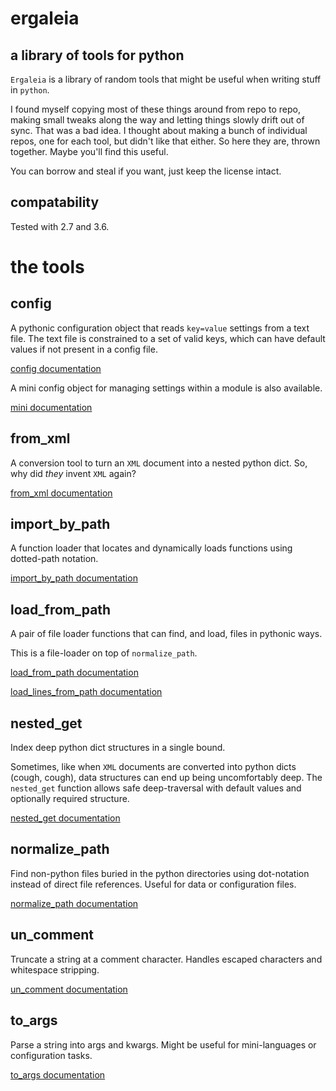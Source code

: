 # ergaleia

## a library of tools for python

`Ergaleia` is a library of random tools that might be useful when writing stuff in `python`.

I found myself copying most of these things around from repo to repo, making small tweaks along the way
and letting things slowly drift out of sync. That was a bad idea.
I thought about making a bunch of individual repos, one for each tool,
but didn't like that either.
So here they are, thrown together. Maybe you'll find this useful.

You can borrow and steal if you want, just keep the license intact.

## compatability

Tested with 2.7 and 3.6.

# the tools

## config

A pythonic configuration object that reads `key=value` settings from a text file.
The text file is constrained to a set of valid keys, which can have
default values if not present in a config file.

[config documentation](doc/config.md)

A mini config object for managing settings within a module is also available.

[mini documentation](doc/mini.md)

## from_xml

A conversion tool to turn an `XML` document into a nested python dict.
So, why did *they* invent `XML` again?


[from_xml documentation](doc/from_xml.md)

## import_by_path

A function loader that locates and dynamically loads functions using dotted-path notation.

[import_by_path documentation](doc/import_by_path.md)

## load_from_path

A pair of file loader functions that can find, and load, files in pythonic ways.

This is a file-loader on top of `normalize_path`.

[load_from_path documentation](doc/load_from_path.md)

[load_lines_from_path documentation](doc/load_lines_from_path.md)

## nested_get

Index deep python dict structures in a single bound.

Sometimes,
like when `XML` documents are converted into python dicts (cough, cough),
data structures can end up being uncomfortably deep.
The `nested_get` function allows safe deep-traversal with default values
and optionally required structure.

[nested_get documentation](doc/nested_get.md)

## normalize_path

Find non-python files buried in the python directories using dot-notation instead
of direct file references. Useful for data or configuration files.

[normalize_path documentation](doc/normalize_path.md)

## un_comment

Truncate a string at a comment character. Handles escaped characters and
whitespace stripping.

[un_comment documentation](doc/un_comment.md)

## to_args

Parse a string into args and kwargs. Might be useful for mini-languages or
configuration tasks.

[to_args documentation](doc/to_args.md)
